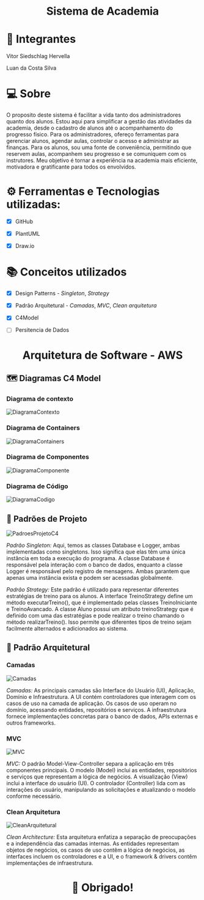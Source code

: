# <p align=center>Sistema de Academia</p>
# 👐 Integrantes

Vitor Siedschlag Hervella

Luan da Costa Silva

#                         💻 Sobre
O proposito deste sistema é facilitar a vida tanto dos administradores quanto dos alunos. Estou aqui para simplificar a gestão das atividades da academia, desde o cadastro de alunos até o acompanhamento do progresso físico. Para os administradores, ofereço ferramentas para gerenciar alunos, agendar aulas, controlar o acesso e administrar as finanças. Para os alunos, sou uma fonte de conveniência, permitindo que reservem aulas, acompanhem seu progresso e se comuniquem com os instrutores. Meu objetivo é tornar a experiência na academia mais eficiente, motivadora e gratificante para todos os envolvidos.

# ⚙️ Ferramentas e Tecnologias utilizadas:
- [x] GitHub

- [x] PlantUML

- [x] Draw.io

# 📚 Conceitos utilizados
- [x] Design Patterns - *Singleton*, *Strategy*

- [x] Padrão Arquitetural - *Camadas*, *MVC*, *Clean arquitetura*

- [x] C4Model

- [ ] Persitencia de Dados

# <p align=center>Arquitetura de Software - AWS</p>
## 🗺️ Diagramas C4 Model
### Diagrama de contexto
![DiagramaContexto](https://github.com/VitorHervella/C4Model/assets/36939208/f090dd87-a7bf-4959-a090-f6c8f39f9228)
### Diagrama de Containers
![DiagramaContainers](https://github.com/VitorHervella/C4Model/assets/36939208/b2781f20-ea3f-4d41-89e4-482fb5ff0d44)
### Diagrama de Componentes
![DiagramaComponente](https://github.com/VitorHervella/C4Model/assets/36939208/704fddab-05bd-4105-b172-88cdf71a61f8)
### Diagrama de Código
![DiagramaCodigo](https://github.com/VitorHervella/C4Model/assets/36939208/963fcc02-103c-427b-a1db-2e2bb3a5b109)

## 📐 Padrões de Projeto
![PadroesProjetoC4](https://github.com/VitorHervella/C4Model/assets/36939208/4bf8eba5-c2ba-478f-b8fd-b9ef031ce3a4)

*Padrão Singleton:* Aqui, temos as classes Database e Logger, ambas implementadas como singletons. Isso significa que elas têm uma única instância em toda a execução do programa. A classe Database é responsável pela interação com o banco de dados, enquanto a classe Logger é responsável pelo registro de mensagens. Ambas garantem que apenas uma instância exista e podem ser acessadas globalmente.

*Padrão Strategy:* Este padrão é utilizado para representar diferentes estratégias de treino para os alunos. A interface TreinoStrategy define um método executarTreino(), que é implementado pelas classes TreinoIniciante e TreinoAvancado. A classe Aluno possui um atributo treinoStrategy que é definido com uma das estratégias e pode realizar o treino chamando o método realizarTreino(). Isso permite que diferentes tipos de treino sejam facilmente alternados e adicionados ao sistema.

## 🔨 Padrão Arquitetural 
### Camadas
![Camadas](https://github.com/VitorHervella/C4Model/assets/36939208/713f562d-89fb-4857-a63f-48264d9fe6b0)

*Camadas:* As principais camadas são Interface do Usuário (UI), Aplicação, Domínio e Infraestrutura. A UI contém controladores que interagem com os casos de uso na camada de aplicação. Os casos de uso operam no domínio, acessando entidades, repositórios e serviços. A infraestrutura fornece implementações concretas para o banco de dados, APIs externas e outros frameworks.
### MVC
![MVC](https://github.com/VitorHervella/C4Model/assets/36939208/de479ca8-d7b2-4f51-964c-b36278f9f2e9)

*MVC:* O padrão Model-View-Controller separa a aplicação em três componentes principais. O modelo (Model) inclui as entidades, repositórios e serviços que representam a lógica de negócios. A visualização (View) inclui a interface do usuário (UI). O controlador (Controller) lida com as interações do usuário, manipulando as solicitações e atualizando o modelo conforme necessário.
### Clean Arquitetura
![CleanArquitetural](https://github.com/VitorHervella/C4Model/assets/36939208/8667a859-00f9-45f5-bdf6-256723e897d0)

*Clean Architecture:* Esta arquitetura enfatiza a separação de preocupações e a independência das camadas internas. As entidades representam objetos de negócios, os casos de uso contêm a lógica de negócios, as interfaces incluem os controladores e a UI, e o framework & drivers contêm implementações de infraestrutura.

#
# <p align=center>👏 Obrigado!</p>


